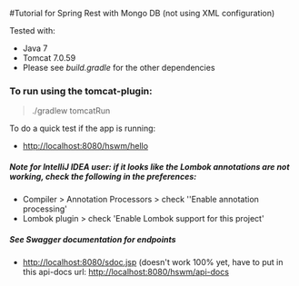 #Tutorial for Spring Rest with Mongo DB (not using XML configuration)

Tested with:

* Java 7
* Tomcat 7.0.59
* Please see _build.gradle_ for the other dependencies

### To run using the tomcat-plugin:
> ./gradlew tomcatRun

To do a quick test if the app is running:

* <http://localhost:8080/hswm/hello>

##### Note for IntelliJ IDEA user: if it looks like the Lombok annotations are not working, check the following in the preferences:

* Compiler > Annotation Processors > check ''Enable annotation processing'
* Lombok plugin > check 'Enable Lombok support for this project'


##### See Swagger documentation for endpoints

* <http://localhost:8080/sdoc.jsp> (doesn't work 100% yet, have to put in this api-docs url: <http://localhost:8080/hswm/api-docs>

